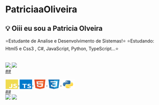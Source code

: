 # PatriciaaOliveira
## 💡 Oiii eu sou a Patricia Olveira
⭐Estudante de Analise e Desenvolvimento de Sistemas!⭐
⭐Estudando: Html5 e Css3 , C#, JavaScript, Python, TypeScript...⭐
##
<div>
  <a href="htpps://github.com/PatriiciaaOliveira">
  <img height="180em"src="https://github-readme-stats.vercel.app/api?username=patriciaaoliveira&theme=omni&show_icons=true)"/>
  <img height="175em"src="https://github-readme-stats.vercel.app/api/top-langs/?username=patriciaaoliveira&theme=omni&show_icons=true)"/> 
</div>
 ##
<div style="display: inline_block"><br>
  <img align="center" alt="Patricia-Js" height="30" width="40" src="https://raw.githubusercontent.com/devicons/devicon/master/icons/javascript/javascript-plain.svg">
  <img align="center" alt="Patricia-Ts" height="30" width="40" src="https://raw.githubusercontent.com/devicons/devicon/master/icons/typescript/typescript-plain.svg">
  <img align="center" alt="patricia-HTML" height="30" width="40" src="https://raw.githubusercontent.com/devicons/devicon/master/icons/html5/html5-original.svg">
  <img align="center" alt="Patricia-CSS" height="30" width="40" src="https://raw.githubusercontent.com/devicons/devicon/master/icons/css3/css3-original.svg">
  <img align="center" alt="Patricia-Python" height="30" width="40" src="https://raw.githubusercontent.com/devicons/devicon/master/icons/python/python-original.svg">
</div>
##
<div> 
  <a href="https://www.instagram.com/patriciaholiveira30/" target="_blank"><img src="https://img.shields.io/badge/-Instagram-%23E4405F?style=for-the-badge&logo=instagram&logoColor=white" target="_blank"></a>
  <a href="https://www.linkedin.com/in/patricia-oliveira-b05545261/" target="_blank"><img src="https://img.shields.io/badge/-LinkedIn-%230077B5?style=for-the-badge&logo=linkedin&logoColor=white" target="_blank"></a> 
  </div>
